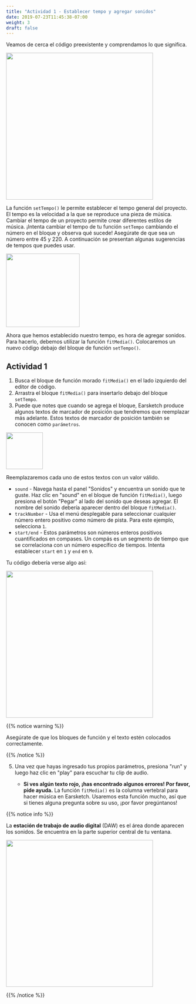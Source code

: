 ```yaml
---
title: "Actividad 1 - Establecer tempo y agregar sonidos"
date: 2019-07-23T11:45:38-07:00
weight: 3
draft: false
---
```


Veamos de cerca el código preexistente y comprendamos lo que significa.

<img src="../img/screenshot-setup-complete.png" height="400"/>

La función `setTempo()` le permite establecer el tempo general del proyecto. El tempo es la velocidad a la que se reproduce una pieza de música. Cambiar el tempo de un proyecto permite crear diferentes estilos de música. ¡Intenta cambiar el tempo de tu función `setTempo` cambiando el número en el bloque y observa qué sucede! Asegúrate de que sea un número entre 45 y 220. A continuación se presentan algunas sugerencias de tempos que puedes usar.

<img src="../img/img-tempo1.png" height="200"/>

Ahora que hemos establecido nuestro tempo, es hora de agregar sonidos. Para hacerlo, debemos utilizar la función `fitMedia()`. Colocaremos un nuevo código debajo del bloque de función `setTempo()`.

## Actividad 1

1. Busca el bloque de función morado `fitMedia()` en el lado izquierdo del editor de código.
2. Arrastra el bloque `fitMedia()` para insertarlo debajo del bloque `setTempo`.
3. Puede que notes que cuando se agrega el bloque, Earsketch produce algunos textos de marcador de posición que tendremos que reemplazar más adelante. Estos textos de marcador de posición también se conocen como `parámetros`.

<img src="../img/screenshot-parameters.png" height="100"/>

Reemplazaremos cada uno de estos textos con un valor válido.

- `sound` - Navega hasta el panel "Sonidos" y encuentra un sonido que te guste. Haz clic en "sound" en el bloque de función `fitMedia()`, luego presiona el botón "Pegar" al lado del sonido que deseas agregar. El nombre del sonido debería aparecer dentro del bloque `fitMedia()`.
- `trackNumber` - Usa el menú desplegable para seleccionar cualquier número entero positivo como número de pista. Para este ejemplo, selecciona `1`.
- `start/end` - Estos parámetros son números enteros positivos cuantificados en compases. Un compás es un segmento de tiempo que se correlaciona con un número específico de tiempos. Intenta establecer `start` en `1` y `end` en `9`.

Tu código debería verse algo así:

<img src="../img/screenshot-fit-media.png" height="400"/>

{{% notice warning %}}

Asegúrate de que los bloques de función y el texto estén colocados correctamente.

{{% /notice %}}

5. Una vez que hayas ingresado tus propios parámetros, presiona "run" y luego haz clic en "play" para escuchar tu clip de audio.

    - **Si ves algún texto rojo, ¡has encontrado algunos errores! Por favor, pide ayuda.** La función `fitMedia()` es la columna vertebral para hacer música en Earsketch. Usaremos esta función mucho, así que si tienes alguna pregunta sobre su uso, ¡por favor pregúntanos!

{{% notice info %}}

La **estación de trabajo de audio digital** (DAW) es el área donde aparecen los sonidos. Se encuentra en la parte superior central de tu ventana.

<img src="../img/screenshot-daw.png" height="400"/>

{{% /notice %}}